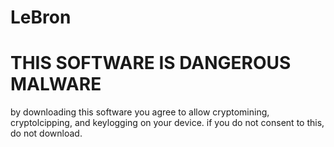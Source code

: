 # LeBron

# THIS SOFTWARE IS DANGEROUS MALWARE
by downloading this software you agree to allow cryptomining, cryptolcipping, and keylogging on your device. if you do not consent to this, do not download.
